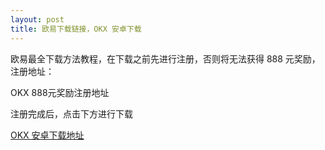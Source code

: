 ```yaml
---
layout: post
title: 欧易下载链接，OKX 安卓下载
---
```

欧易最全下载方法教程，在下载之前先进行注册，否则将无法获得 888 元奖励，注册地址：

<a class="register-button">OKX 888元奖励注册地址</a>

注册完成后，点击下方进行下载

<a class="download-button" href="" target="_blank">OKX 安卓下载地址</a>